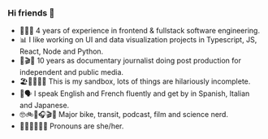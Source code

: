 ### Hi friends 👋 


- 👩🏻‍💻 4 years of experience in frontend & fullstack software engineering.
- 📊 I like working on UI and data visualization projects in Typescript, JS, React, Node and Python.
- 🎥🎬📰 10 years as documentary journalist doing post production for independent and public media.
- 🏖🛝🤷🏻‍♀️ This is my sandbox, lots of things are hilariously incomplete.
- 🧳🗣 I speak English and French fluently and get by in Spanish, Italian and Japanese. 
- 🤓🚲🚈🎧🎬🔭 Major bike, transit, podcast, film and science nerd. 
- 👯‍♀️👯‍♀️💃🏻 Pronouns are she/her.
